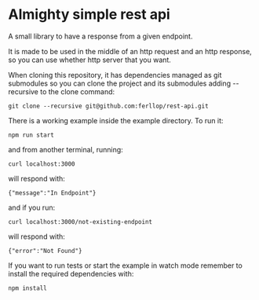 # Almighty simple rest api

A small library to have a response from a given endpoint.

It is made to be used in the middle of an http request and an http response, so you can use whether http server that you want.


When cloning this repository, it has dependencies managed as git submodules so you can clone the project and its submodules adding --recursive to the clone command:

```
git clone --recursive git@github.com:ferllop/rest-api.git
```

There is a working example inside the example directory. To run it:
```
npm run start
```

and from another terminal, running:
```
curl localhost:3000
```

will respond with:
```
{"message":"In Endpoint"}
```

and if you run:
```
curl localhost:3000/not-existing-endpoint
```

will respond with:
```
{"error":"Not Found"}
```

If you want to run tests or start the example in watch mode remember to install the required dependencies with:
```
npm install
```

